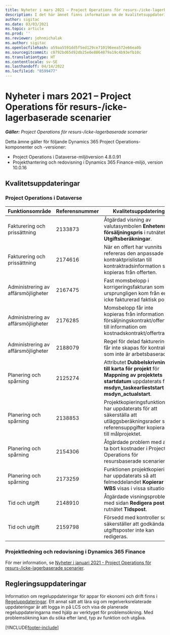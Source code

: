 ```yaml
---
title: Nyheter i mars 2021 – Project Operations för resurs-/icke-lagerbaserade scenarier
description: I det här ämnet finns information om de kvalitetsuppdateringar som är tillgängliga i utgåvan av Project Operations för mars 2021 för resurs-/icke-lagerbaserade scenarier.
author: sigitac
ms.date: 03/03/2021
ms.topic: article
ms.prod: ''
ms.reviewer: johnmichalak
ms.author: sigitac
ms.openlocfilehash: a59aa5591dd5f5ed129ce710196eea572e66ea0b
ms.sourcegitcommit: c0792bd65d92db25e0e8864879a19c4b93efb10c
ms.translationtype: HT
ms.contentlocale: sv-SE
ms.lasthandoff: 04/14/2022
ms.locfileid: "8599477"
---
```

# <a name="whats-new-march-2021---project-operations-for-resourcenon-stocked-based-scenarios"></a>Nyheter i mars 2021 – Project Operations för resurs-/icke-lagerbaserade scenarier

_**Gäller:** Project Operations för resurs-/icke-lagerbaserade scenarier_

Detta ämne gäller för följande Dynamics 365 Project Operations-komponenter och -versioner:

- Project Operations i Dataverse-miljöversion 4.8.0.91 
- Projekthantering och redovisning i Dynamics 365 Finance-miljö, version 10.0.16 

## <a name="quality-updates"></a>Kvalitetsuppdateringar

### <a name="project-operations-on-dataverse"></a>Project Operations i Dataverse


| **Funktionsområde** | **Referensnummer** | **Kvalitetsuppdatering** |
| --- | --- | --- |
| Fakturering och prissättning | 2133873 | Åtgärdad visning av valutasymbolen **Enhetens försäljningspris** i rutnätet **Utgiftsberäkningar**. |
| Fakturering och prissättning | 2174616 | När en offert har vunnits refereras den anpassade kontraktprislistan till kontraktradsinformation som kopieras från offerten. |
| Administrering av affärsmöjligheter | 2167475 | Fast momsbelopp i korrigeringsfakturan som ursprungligen kom från en icke fakturerad faktisk post. |
| Administrering av affärsmöjligheter | 2176285 | Momsbelopp får inte kopieras från information om försäljningskontrakt/offertrad till information om kostnadskontrakt/offertrad. |
| Administrering av affärsmöjligheter | 2188079 | Regel för delad fakturering får inte skapas för kontrakt som inte är arbetsbaserade. |
| Planering och spårning | 2125274 | Attributet **Dubbelskrivning till karta för projekt** för **Mappning av projektets startdatum** uppdaterats från **msdyn\_taskearlieststart** till **msdyn\_actualstart**. |
| Planering och spårning | 2138853 | Projektkopieringsfunktionen har uppdaterats för att säkerställa att utläggsberäkningsrader som referensuppgifter kopieras till målprojektet. |
| Planering och spårning | 2154306 | Åtgärdade problem med att ta bort kostnader i Project Operations för resursbaserade scenarier. |
| Planering och spårning | 2173259 | Funktionen projektkopiering har uppdaterats så att felmeddelandet **Kopierar WBS** visas i vissa situationer. |
| Tid och utgift | 2148910 | Åtgärdade visningsproblem med sidan **Redigera post** i rutnätet **Tidspost**. |
| Tid och utgift | 2159798 | Försedd med kontroller som säkerställer att godkända utgiftsposter inte kan redigeras. |

### <a name="project-management-and-accounting-on-dynamics-365-finance"></a>Projektledning och redovisning i Dynamics 365 Finance

För mer information, se [Nyheter i januari 2021 - Project Operations för resurs-/icke-lagerbaserade scenarier](whats-new-jan-2021-resource-based.md).

## <a name="regulatory-updates"></a>Regleringsuppdateringar

Information om regeluppdateringar för appar för ekonomi och drift finns i [Regeluppdateringar](/dynamics365/finance/localizations/regulatory-updates). Ett annat sätt att lära sig om regelverksrelaterade uppdateringar är att logga in på LCS och visa de planerade regeluppdateringarna med hjälp av verktyget för problemsökning. Med problemsökning kan du söka efter land, typ av funktion och utgåva.


[!INCLUDE[footer-include](../includes/footer-banner.md)]
